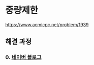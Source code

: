 # 중량제한
https://www.acmicpc.net/problem/1939
## 해결 과정
### 0. [네이버 블로그](https://blog.naver.com/alsrua7222/222617348483)
